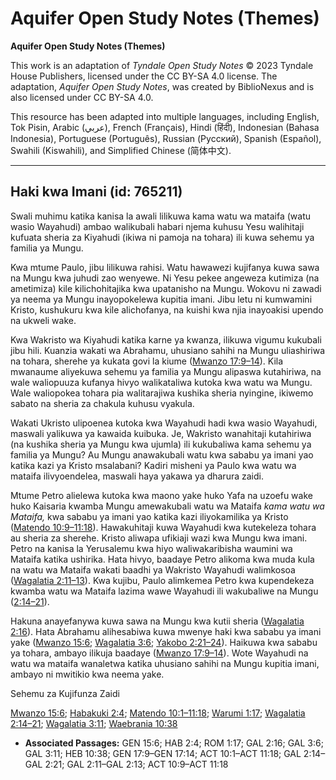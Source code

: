 # Aquifer Open Study Notes (Themes)

**Aquifer Open Study Notes (Themes)**

This work is an adaptation of *Tyndale Open Study Notes* © 2023 Tyndale House Publishers, licensed under the CC BY\-SA 4\.0 license. The adaptation, *Aquifer Open Study Notes*, was created by BiblioNexus and is also licensed under CC BY\-SA 4\.0\.

This resource has been adapted into multiple languages, including English, Tok Pisin, Arabic (عربي), French (Français), Hindi (हिंदी), Indonesian (Bahasa Indonesia), Portuguese (Português), Russian (Русский), Spanish (Español), Swahili (Kiswahili), and Simplified Chinese (简体中文).



--------------------------------

## Haki kwa Imani (id: 765211)

Swali muhimu katika kanisa la awali lilikuwa kama watu wa mataifa (watu wasio Wayahudi) ambao walikubali habari njema kuhusu Yesu walihitaji kufuata sheria za Kiyahudi (ikiwa ni pamoja na tohara) ili kuwa sehemu ya familia ya Mungu.

Kwa mtume Paulo, jibu lilikuwa rahisi. Watu hawawezi kujifanya kuwa sawa na Mungu kwa juhudi zao wenyewe. Ni Yesu pekee angeweza kutimiza (na ametimiza) kile kilichohitajika kwa upatanisho na Mungu. Wokovu ni zawadi ya neema ya Mungu inayopokelewa kupitia imani. Jibu letu ni kumwamini Kristo, kushukuru kwa kile alichofanya, na kuishi kwa njia inayoakisi upendo na ukweli wake.

Kwa Wakristo wa Kiyahudi katika karne ya kwanza, ilikuwa vigumu kukubali jibu hili. Kuanzia wakati wa Abrahamu, uhusiano sahihi na Mungu uliashiriwa na tohara, sherehe ya kukata govi la kiume ([Mwanzo 17:9–14](https://ref.ly/Gen17:9-Gen17:14)). Kila mwanaume aliyekuwa sehemu ya familia ya Mungu alipaswa kutahiriwa, na wale waliopuuza kufanya hivyo walikataliwa kutoka kwa watu wa Mungu. Wale waliopokea tohara pia walitarajiwa kushika sheria nyingine, ikiwemo sabato na sheria za chakula kuhusu vyakula.

Wakati Ukristo ulipoenea kutoka kwa Wayahudi hadi kwa wasio Wayahudi, maswali yalikuwa ya kawaida kuibuka. Je, Wakristo wanahitaji kutahiriwa (na kushika sheria ya Mungu kwa ujumla) ili kukubaliwa kama sehemu ya familia ya Mungu? Au Mungu anawakubali watu kwa sababu ya imani yao katika kazi ya Kristo msalabani? Kadiri misheni ya Paulo kwa watu wa mataifa ilivyoendelea, maswali haya yakawa ya dharura zaidi.

Mtume Petro alielewa kutoka kwa maono yake huko Yafa na uzoefu wake huko Kaisaria kwamba Mungu amewakubali watu wa Mataifa *kama watu wa Mataifa,* kwa sababu ya imani yao katika kazi iliyokamilika ya Kristo ([Matendo 10:9–11:18](https://ref.ly/Acts10:9-Acts11:18)). Hawakuhitaji kuwa Wayahudi kwa kutekeleza tohara au sheria za sherehe. Kristo aliwapa ufikiaji wazi kwa Mungu kwa imani. Petro na kanisa la Yerusalemu kwa hiyo waliwakaribisha waumini wa Mataifa katika ushirika. Hata hivyo, baadaye Petro alikoma kwa muda kula na watu wa Mataifa wakati baadhi ya Wakristo Wayahudi walimkosoa ([Wagalatia 2:11–13](https://ref.ly/Gal2:11-Gal2:13)). Kwa kujibu, Paulo alimkemea Petro kwa kupendekeza kwamba watu wa Mataifa lazima wawe Wayahudi ili wakubaliwe na Mungu ([2:14–21](https://ref.ly/Gal2:14-Gal2:21)).

Hakuna anayefanywa kuwa sawa na Mungu kwa kutii sheria ([Wagalatia 2:16](https://ref.ly/Gal2:16)). Hata Abrahamu alihesabiwa kuwa mwenye haki kwa sababu ya imani yake ([Mwanzo 15:6](https://ref.ly/Gen15:6); [Wagalatia 3:6](https://ref.ly/Gal3:6); [Yakobo 2:21–24](https://ref.ly/Jas2:21-Jas2:24)). Haikuwa kwa sababu ya tohara, ambayo ilikuja baadaye ([Mwanzo 17:9–14](https://ref.ly/Gen17:9-Gen17:14)). Wote Wayahudi na watu wa mataifa wanaletwa katika uhusiano sahihi na Mungu kupitia imani, ambayo ni mwitikio kwa neema yake.

Sehemu za Kujifunza Zaidi

[Mwanzo 15:6](https://ref.ly/Gen15:6); [Habakuki 2:4](https://ref.ly/Hab2:4); [Matendo 10:1–11:18](https://ref.ly/Acts10:1-Acts11:18); [Warumi 1:17](https://ref.ly/Rom1:17); [Wagalatia 2:14–21](https://ref.ly/Gal2:14-Gal2:21); [Wagalatia 3:11](https://ref.ly/Gal3:11); [Waebrania 10:38](https://ref.ly/Heb10:38)

* **Associated Passages:** GEN 15:6; HAB 2:4; ROM 1:17; GAL 2:16; GAL 3:6; GAL 3:11; HEB 10:38; GEN 17:9–GEN 17:14; ACT 10:1–ACT 11:18; GAL 2:14–GAL 2:21; GAL 2:11–GAL 2:13; ACT 10:9–ACT 11:18

